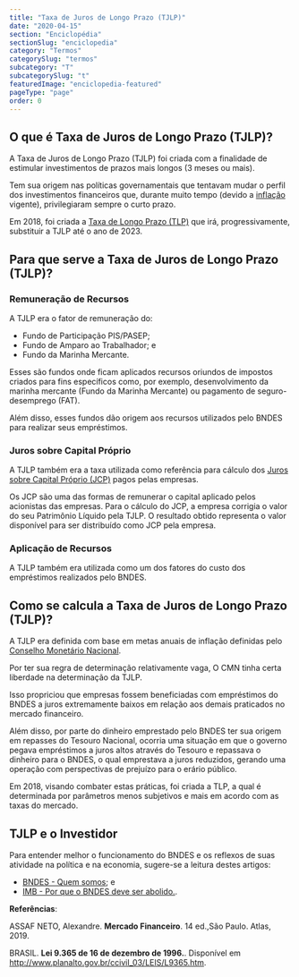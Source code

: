 ```yaml
---
title: "Taxa de Juros de Longo Prazo (TJLP)"
date: "2020-04-15"
section: "Enciclopédia"
sectionSlug: "enciclopedia"
category: "Termos"
categorySlug: "termos"
subcategory: "T"
subcategorySlug: "t"
featuredImage: "enciclopedia-featured"
pageType: "page"
order: 0
---
```


## O que é Taxa de Juros de Longo Prazo (TJLP)?

A Taxa de Juros de Longo Prazo (TJLP) foi criada com a finalidade de estimular investimentos de prazos mais longos (3 meses ou mais).

Tem sua origem nas políticas governamentais que tentavam mudar o perfil dos investimentos financeiros que, durante muito tempo (devido a [inflação](/aprenda/financas/economia/inflacao) vigente), privilegiaram sempre o curto prazo.

Em 2018, foi criada a [Taxa de Longo Prazo (TLP)](/enciclopedia/termos/t/taxa-de-longo-prazo) que irá, progressivamente, substituir a TJLP até o ano de 2023.

## Para que serve a Taxa de Juros de Longo Prazo (TJLP)?

### Remuneração de Recursos

A TJLP era o fator de remuneração do:

- Fundo de Participação PIS/PASEP;
- Fundo de Amparo ao Trabalhador; e
- Fundo da Marinha Mercante.

Esses são fundos onde ficam aplicados recursos oriundos de impostos criados para fins específicos como, por exemplo, desenvolvimento da marinha mercante (Fundo da Marinha Mercante) ou pagamento de seguro-desemprego (FAT).

Além disso, esses fundos dão origem aos recursos utilizados pelo BNDES para realizar seus empréstimos.

### Juros sobre Capital Próprio

A TJLP também era a taxa utilizada como referência para cálculo dos [Juros sobre Capital Próprio (JCP)](/aprenda/renda-variavel/eventos-acionarios/juros-sobre-capital-proprio) pagos pelas empresas.

Os JCP são uma das formas de remunerar o capital aplicado pelos acionistas das empresas. Para o cálculo do JCP, a empresa corrigia o valor do seu Patrimônio Líquido pela TJLP. O resultado obtido representa o valor disponível para ser distribuído como JCP pela empresa.

### Aplicação de Recursos

A TJLP também era utilizada como um dos fatores do custo dos empréstimos realizados pelo BNDES.

## Como se calcula a Taxa de Juros de Longo Prazo (TJLP)?

A TJLP era definida com base em metas anuais de inflação definidas pelo [Conselho Monetário Nacional](/aprenda/financas/economia/sistema-financeiro#conselho-monetário-nacional-cmn).

Por ter sua regra de determinação relativamente vaga, O CMN tinha certa liberdade na determinação da TJLP.

Isso propriciou que empresas fossem beneficiadas com empréstimos do BNDES a juros extremamente baixos em relação aos demais praticados no mercado financeiro.

Além disso, por parte do dinheiro emprestado pelo BNDES ter sua origem em repasses do Tesouro Nacional, ocorria uma situação em que o governo pegava empréstimos a juros altos através do Tesouro e repassava o dinheiro para o BNDES, o qual emprestava a juros reduzidos, gerando uma operação com perspectivas de prejuízo para o erário público.

Em 2018, visando combater estas práticas, foi criada a TLP, a qual é determinada por parâmetros menos subjetivos e mais em acordo com as taxas do mercado.

## TJLP e o Investidor

Para entender melhor o funcionamento do BNDES e os reflexos de suas atividade na política e na economia, sugere-se a leitura destes artigos:

- [BNDES - Quem somos](https://www.bndes.gov.br/wps/portal/site/home/quem-somos/); e
- [IMB - Por que o BNDES deve ser abolido.](https://www.mises.org.br/Article.aspx?id=2407).


<div class="referencias">

**Referências**:

<p id="1">ASSAF NETO, Alexandre. <strong>Mercado Financeiro</strong>. 14 ed.,São Paulo. Atlas, 2019.</p>
<p id="3">BRASIL. <strong>Lei 9.365 de 16 de dezembro de 1996.</strong>. Disponível em <a href="http://www.planalto.gov.br/ccivil_03/LEIS/L9365.htm">http://www.planalto.gov.br/ccivil_03/LEIS/L9365.htm</a>.</p>


</div>
